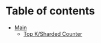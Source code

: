 # Table of contents

* [Main](README.md)
  * [Top K/Sharded Counter](main/top-k-sharded-counter.md)
